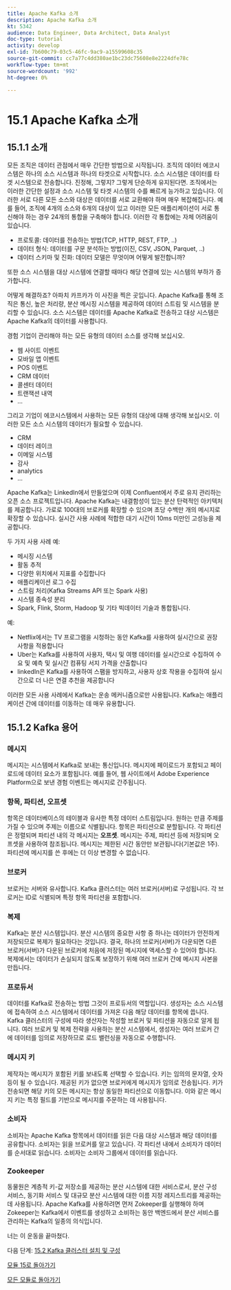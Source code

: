 ```yaml
---
title: Apache Kafka 소개
description: Apache Kafka 소개
kt: 5342
audience: Data Engineer, Data Architect, Data Analyst
doc-type: tutorial
activity: develop
exl-id: 7b600c79-03c5-46fc-9ac9-a15599608c35
source-git-commit: cc7a77c4dd380ae1bc23dc75608e8e2224dfe78c
workflow-type: tm+mt
source-wordcount: '992'
ht-degree: 0%

---
```


# 15.1 Apache Kafka 소개

## 15.1.1 소개

모든 조직은 데이터 관점에서 매우 간단한 방법으로 시작됩니다. 조직의 데이터 에코시스템은 하나의 소스 시스템과 하나의 타겟으로 시작합니다. 소스 시스템은 데이터를 타겟 시스템으로 전송합니다. 진정해, 그렇지?
그렇게 단순하게 유지된다면. 조직에서는 이러한 간단한 설정과 소스 시스템 및 타겟 시스템의 수를 빠르게 능가하고 있습니다. 이러한 서로 다른 모든 소스와 대상은 데이터를 서로 교환해야 하며 매우 복잡해집니다.
예를 들어, 조직에 4개의 소스와 6개의 대상이 있고 이러한 모든 애플리케이션이 서로 통신해야 하는 경우 24개의 통합을 구축해야 합니다. 이러한 각 통합에는 자체 어려움이 있습니다.

- 프로토콜: 데이터를 전송하는 방법(TCP, HTTP, REST, FTP, ..)
- 데이터 형식: 데이터를 구문 분석하는 방법(이진, CSV, JSON, Parquet, ..)
- 데이터 스키마 및 진화: 데이터 모델은 무엇이며 어떻게 발전합니까?

또한 소스 시스템을 대상 시스템에 연결할 때마다 해당 연결에 있는 시스템의 부하가 증가합니다.

어떻게 해결하죠? 아파치 카프카가 이 사진을 찍은 곳입니다. Apache Kafka를 통해 조직은 통신, 높은 처리량, 분산 메시징 시스템을 제공하여 데이터 스트림 및 시스템을 분리할 수 있습니다. 소스 시스템은 데이터를 Apache Kafka로 전송하고 대상 시스템은 Apache Kafka의 데이터를 사용합니다.

경험 기업이 관리해야 하는 모든 유형의 데이터 소스를 생각해 보십시오.

- 웹 사이트 이벤트
- 모바일 앱 이벤트
- POS 이벤트
- CRM 데이터
- 콜센터 데이터
- 트랜잭션 내역
- ...

그리고 기업이 에코시스템에서 사용하는 모든 유형의 대상에 대해 생각해 보십시오. 이러한 모든 소스 시스템의 데이터가 필요할 수 있습니다.

- CRM
- 데이터 레이크
- 이메일 시스템
- 감사
- analytics
- ...

Apache Kafka는 LinkedIn에서 만들었으며 이제 Confluent에서 주로 유지 관리하는 오픈 소스 프로젝트입니다.
Apache Kafka는 내결함성이 있는 분산 탄력적인 아키텍처를 제공합니다. 가로로 100대의 브로커를 확장할 수 있으며 초당 수백만 개의 메시지로 확장할 수 있습니다. 실시간 사용 사례에 적합한 대기 시간이 10ms 미만인 고성능을 제공합니다.

두 가지 사용 사례 예:

- 메시징 시스템
- 활동 추적
- 다양한 위치에서 지표를 수집합니다
- 애플리케이션 로그 수집
- 스트림 처리(Kafka Streams API 또는 Spark 사용)
- 시스템 종속성 분리
- Spark, Flink, Storm, Hadoop 및 기타 빅데이터 기술과 통합됩니다.

예:

- Netflix에서는 TV 프로그램을 시청하는 동안 Kafka를 사용하여 실시간으로 권장 사항을 적용합니다
- Uber는 Kafka를 사용하여 사용자, 택시 및 여행 데이터를 실시간으로 수집하여 수요 및 예측 및 실시간 컴퓨팅 서지 가격을 산출합니다
- linkedIn은 Kafka를 사용하여 스팸을 방지하고, 사용자 상호 작용을 수집하여 실시간으로 더 나은 연결 추천을 제공합니다

이러한 모든 사용 사례에서 Kafka는 운송 메커니즘으로만 사용됩니다. Kafka는 애플리케이션 간에 데이터를 이동하는 데 매우 유용합니다.

## 15.1.2 Kafka 용어

### 메시지

메시지는 시스템에서 Kafka로 보내는 통신입니다. 메시지에 페이로드가 포함되고 페이로드에 데이터 요소가 포함됩니다. 예를 들어, 웹 사이트에서 Adobe Experience Platform으로 보낸 경험 이벤트는 메시지로 간주됩니다.

### 항목, 파티션, 오프셋

항목은 데이터베이스의 테이블과 유사한 특정 데이터 스트림입니다. 원하는 만큼 주제를 가질 수 있으며 주제는 이름으로 식별됩니다. 항목은 파티션으로 분할됩니다. 각 파티션은 정렬되며 파티션 내의 각 메시지는 **오프셋**. 메시지는 주제, 파티션 등에 저장되며 오프셋을 사용하여 참조됩니다. 메시지는 제한된 시간 동안만 보관됩니다(기본값은 1주). 파티션에 메시지를 쓴 후에는 더 이상 변경할 수 없습니다.

### 브로커

브로커는 서버와 유사합니다. Kafka 클러스터는 여러 브로커(서버)로 구성됩니다. 각 브로커는 ID로 식별되며 특정 항목 파티션을 포함합니다.

### 복제

Kafka는 분산 시스템입니다. 분산 시스템의 중요한 사항 중 하나는 데이터가 안전하게 저장되므로 복제가 필요하다는 것입니다. 결국, 하나의 브로커(서버)가 다운되면 다른 브로커(서버)가 다운된 브로커에 처음에 저장된 메시지에 액세스할 수 있어야 합니다. 복제에서는 데이터가 손실되지 않도록 보장하기 위해 여러 브로커 간에 메시지 사본을 만듭니다.

### 프로듀서

데이터를 Kafka로 전송하는 방법 그것이 프로듀서의 역할입니다. 생성자는 소스 시스템에 접속하여 소스 시스템에서 데이터를 가져온 다음 해당 데이터를 항목에 씁니다. Kafka 클러스터의 구성에 따라 생산자는 작성할 브로커 및 파티션을 자동으로 알게 됩니다. 여러 브로커 및 복제 전략을 사용하는 분산 시스템에서, 생성자는 여러 브로커 간에 데이터를 임의로 저장하므로 로드 밸런싱을 자동으로 수행합니다.

### 메시지 키

제작자는 메시지가 포함된 키를 보내도록 선택할 수 있습니다. 키는 임의의 문자열, 숫자 등이 될 수 있습니다. 제공된 키가 없으면 브로커에게 메시지가 임의로 전송됩니다. 키가 전송되면 해당 키의 모든 메시지는 항상 동일한 파티션으로 이동합니다. 이와 같은 메시지 키는 특정 필드를 기반으로 메시지를 주문하는 데 사용됩니다.

### 소비자

소비자는 Apache Kafka 항목에서 데이터를 읽은 다음 대상 시스템과 해당 데이터를 공유합니다. 소비자는 읽을 브로커를 알고 있습니다. 각 파티션 내에서 소비자가 데이터를 순서대로 읽습니다. 소비자는 소비자 그룹에서 데이터를 읽습니다.

### Zookeeper

동물원은 계층적 키-값 저장소를 제공하는 분산 시스템에 대한 서비스로서, 분산 구성 서비스, 동기화 서비스 및 대규모 분산 시스템에 대한 이름 지정 레지스트리를 제공하는 데 사용됩니다. Apache Kafka를 사용하려면 먼저 Zokeeper를 실행해야 하며 Zokeeper는 Kafka에서 이벤트를 생성하고 소비하는 동안 백엔드에서 분산 서비스를 관리하는 Kafka의 일종의 의식입니다.

너는 이 운동을 끝마쳤다.

다음 단계: [15.2 Kafka 클러스터 설치 및 구성](./ex2.md)

[모듈 15로 돌아가기](./aep-apache-kafka.md)

[모든 모듈로 돌아가기](../../overview.md)
